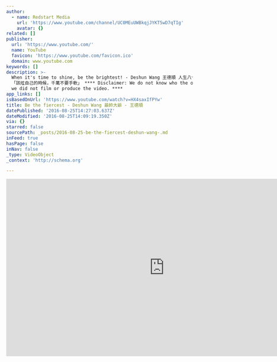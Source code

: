 ```yaml
---
author:
  - name: Redstart Media
    url: 'https://www.youtube.com/channel/UC0MEuUWBkqjJYKT5wD7qTIg'
    avatar: {}
related: []
publisher:
  url: 'https://www.youtube.com/'
  name: YouTube
  favicon: 'https://www.youtube.com/favicon.ico'
  domain: www.youtube.com
keywords: []
description: >-
  When it's time to shine, be the brightest! - Deshun Wang 王德順 人生八十
  「該炫自己的時候，千萬不要手軟」 **** Disclaimer: We do not know who the original post is, but
  we did not film or produce the video. ****
app_links: []
isBasedOnUrl: 'https://www.youtube.com/watch?v=HX4saxIfPYw'
title: Be the fiercest - Deshun Wang 最帥大爺 - 王德順
datePublished: '2016-08-25T14:27:03.637Z'
dateModified: '2016-08-25T14:09:19.350Z'
via: {}
starred: false
sourcePath: _posts/2016-08-25-be-the-fiercest-deshun-wang-.md
inFeed: true
hasPage: false
inNav: false
_type: VideoObject
_context: 'http://schema.org'

---
```

<iframe src="https://cdn.embedly.com/widgets/media.html?src=https%3A%2F%2Fwww.youtube.com%2Fembed%2FHX4saxIfPYw%3Ffeature%3Doembed&amp;url=http%3A%2F%2Fwww.youtube.com%2Fwatch%3Fv%3DHX4saxIfPYw&amp;image=https%3A%2F%2Fi.ytimg.com%2Fvi%2FHX4saxIfPYw%2Fhqdefault.jpg&amp;key=b7d04c9b404c499eba89ee7072e1c4f7&amp;type=text%2Fhtml&amp;schema=youtube" width="854" height="480" scrolling="no" frameborder="0" allowfullscreen="" style=""></iframe>